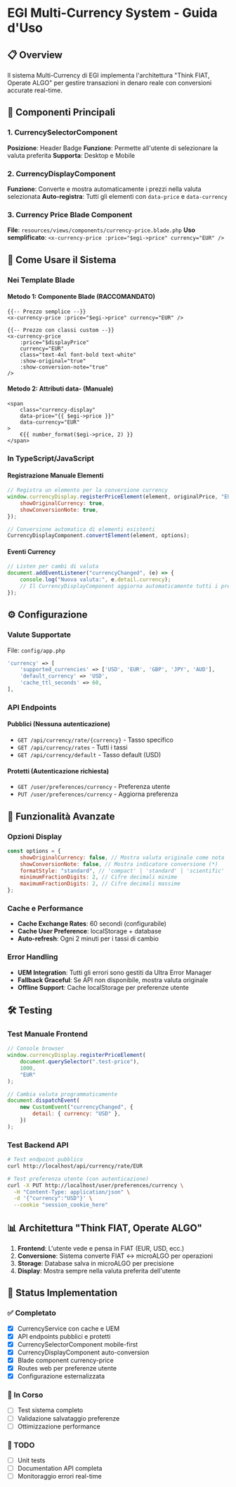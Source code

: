 # EGI Multi-Currency System - Guida d'Uso

## 📋 Overview

Il sistema Multi-Currency di EGI implementa l'architettura "Think FIAT, Operate ALGO" per gestire transazioni in denaro reale con conversioni accurate real-time.

## 🎯 Componenti Principali

### 1. CurrencySelectorComponent

**Posizione**: Header Badge
**Funzione**: Permette all'utente di selezionare la valuta preferita
**Supporta**: Desktop e Mobile

### 2. CurrencyDisplayComponent

**Funzione**: Converte e mostra automaticamente i prezzi nella valuta selezionata
**Auto-registra**: Tutti gli elementi con `data-price` e `data-currency`

### 3. Currency Price Blade Component

**File**: `resources/views/components/currency-price.blade.php`
**Uso semplificato**: `<x-currency-price :price="$egi->price" currency="EUR" />`

## 🚀 Come Usare il Sistema

### Nei Template Blade

#### Metodo 1: Componente Blade (RACCOMANDATO)

```blade
{{-- Prezzo semplice --}}
<x-currency-price :price="$egi->price" currency="EUR" />

{{-- Prezzo con classi custom --}}
<x-currency-price
    :price="$displayPrice"
    currency="EUR"
    class="text-4xl font-bold text-white"
    :show-original="true"
    :show-conversion-note="true"
/>
```

#### Metodo 2: Attributi data- (Manuale)

```blade
<span
    class="currency-display"
    data-price="{{ $egi->price }}"
    data-currency="EUR"
>
    €{{ number_format($egi->price, 2) }}
</span>
```

### In TypeScript/JavaScript

#### Registrazione Manuale Elementi

```javascript
// Registra un elemento per la conversione currency
window.currencyDisplay.registerPriceElement(element, originalPrice, "EUR", {
    showOriginalCurrency: true,
    showConversionNote: true,
});

// Conversione automatica di elementi esistenti
CurrencyDisplayComponent.convertElement(element, options);
```

#### Eventi Currency

```javascript
// Listen per cambi di valuta
document.addEventListener("currencyChanged", (e) => {
    console.log("Nuova valuta:", e.detail.currency);
    // Il CurrencyDisplayComponent aggiorna automaticamente tutti i prezzi
});
```

## ⚙️ Configurazione

### Valute Supportate

File: `config/app.php`

```php
'currency' => [
    'supported_currencies' => ['USD', 'EUR', 'GBP', 'JPY', 'AUD'],
    'default_currency' => 'USD',
    'cache_ttl_seconds' => 60,
],
```

### API Endpoints

#### Pubblici (Nessuna autenticazione)

-   `GET /api/currency/rate/{currency}` - Tasso specifico
-   `GET /api/currency/rates` - Tutti i tassi
-   `GET /api/currency/default` - Tasso default (USD)

#### Protetti (Autenticazione richiesta)

-   `GET /user/preferences/currency` - Preferenza utente
-   `PUT /user/preferences/currency` - Aggiorna preferenza

## 🔧 Funzionalità Avanzate

### Opzioni Display

```javascript
const options = {
    showOriginalCurrency: false, // Mostra valuta originale come nota
    showConversionNote: false, // Mostra indicatore conversione (*)
    formatStyle: "standard", // 'compact' | 'standard' | 'scientific'
    minimumFractionDigits: 2, // Cifre decimali minime
    maximumFractionDigits: 2, // Cifre decimali massime
};
```

### Cache e Performance

-   **Cache Exchange Rates**: 60 secondi (configurabile)
-   **Cache User Preference**: localStorage + database
-   **Auto-refresh**: Ogni 2 minuti per i tassi di cambio

### Error Handling

-   **UEM Integration**: Tutti gli errori sono gestiti da Ultra Error Manager
-   **Fallback Graceful**: Se API non disponibile, mostra valuta originale
-   **Offline Support**: Cache localStorage per preferenze utente

## 🛠️ Testing

### Test Manuale Frontend

```javascript
// Console browser
window.currencyDisplay.registerPriceElement(
    document.querySelector(".test-price"),
    1000,
    "EUR"
);

// Cambia valuta programmaticamente
document.dispatchEvent(
    new CustomEvent("currencyChanged", {
        detail: { currency: "USD" },
    })
);
```

### Test Backend API

```bash
# Test endpoint pubblico
curl http://localhost/api/currency/rate/EUR

# Test preferenza utente (con autenticazione)
curl -X PUT http://localhost/user/preferences/currency \
  -H "Content-Type: application/json" \
  -d '{"currency":"USD"}' \
  --cookie "session_cookie_here"
```

## 📊 Architettura "Think FIAT, Operate ALGO"

1. **Frontend**: L'utente vede e pensa in FIAT (EUR, USD, ecc.)
2. **Conversione**: Sistema converte FIAT ↔ microALGO per operazioni
3. **Storage**: Database salva in microALGO per precisione
4. **Display**: Mostra sempre nella valuta preferita dell'utente

## 🎉 Status Implementation

### ✅ Completato

-   [x] CurrencyService con cache e UEM
-   [x] API endpoints pubblici e protetti
-   [x] CurrencySelectorComponent mobile-first
-   [x] CurrencyDisplayComponent auto-conversion
-   [x] Blade component currency-price
-   [x] Routes web per preferenze utente
-   [x] Configurazione esternalizzata

### 🔄 In Corso

-   [ ] Test sistema completo
-   [ ] Validazione salvataggio preferenze
-   [ ] Ottimizzazione performance

### 📅 TODO

-   [ ] Unit tests
-   [ ] Documentation API completa
-   [ ] Monitoraggio errori real-time
